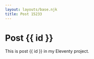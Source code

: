 ```yaml
---
layout: layouts/base.njk
title: Post 15233
---
```


# Post {{ id }}

This is post {{ id }} in my Eleventy project.
